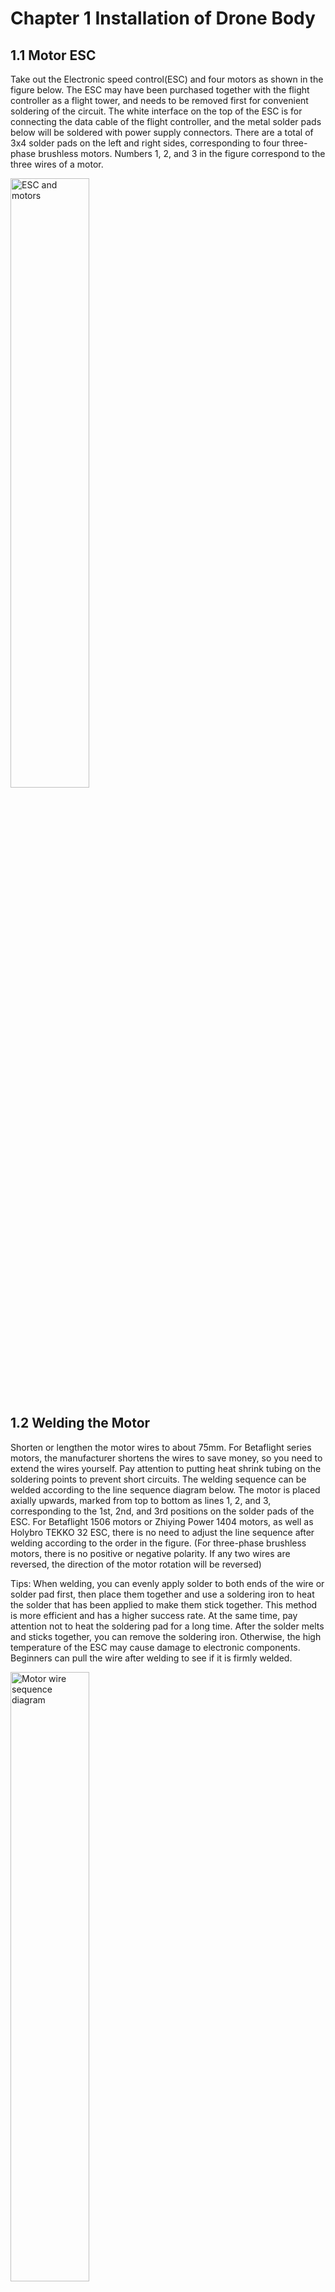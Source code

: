 # Chapter 1 Installation of Drone Body

## 1.1 Motor ESC

Take out the Electronic speed control(ESC) and four motors as shown in the figure below. The ESC may have been purchased together with the flight controller as a flight tower, and needs to be removed first for convenient soldering of the circuit. The white interface on the top of the ESC is for connecting the data cable of the flight controller, and the metal solder pads below will be soldered with power supply connectors. There are a total of 3x4 solder pads on the left and right sides, corresponding to four three-phase brushless motors. Numbers 1, 2, and 3 in the figure correspond to the three wires of a motor.

<img src="./assets/cor_drone/1-1.png" alt="ESC and motors" style="width:50.0%" />

## 1.2 Welding the Motor

Shorten or lengthen the motor wires to about 75mm. For Betaflight series motors, the manufacturer shortens the wires to save money, so you need to extend the wires yourself. Pay attention to putting heat shrink tubing on the soldering points to prevent short circuits. The welding sequence can be welded according to the line sequence diagram below. The motor is placed axially upwards, marked from top to bottom as lines 1, 2, and 3, corresponding to the 1st, 2nd, and 3rd positions on the solder pads of the ESC. For Betaflight 1506 motors or Zhiying Power 1404 motors, as well as Holybro TEKKO 32 ESC, there is no need to adjust the line sequence after welding according to the order in the figure. (For three-phase brushless motors, there is no positive or negative polarity. If any two wires are reversed, the direction of the motor rotation will be reversed)

Tips: When welding, you can evenly apply solder to both ends of the wire or solder pad first, then place them together and use a soldering iron to heat the solder that has been applied to make them stick together. This method is more efficient and has a higher success rate. At the same time, pay attention not to heat the soldering pad for a long time. After the solder melts and sticks together, you can remove the soldering iron. Otherwise, the high temperature of the ESC may cause damage to electronic components. Beginners can pull the wire after welding to see if it is firmly welded.

<img src="./assets/cor_drone/1-2.png" alt="Motor wire sequence diagram" style="width:50.0%" /><figcaption>Motor wire sequence diagram</figcaption>

<img src="./assets/cor_drone/1-3-2.png" alt="Motor wire sequence diagram" style="width:50.0%" /><figcaption>Motor wire sequence diagram</figcaption>

## 1.3 Wiring the Power Supply

Solder the XT60 connector and the positive and negative wires to the soldering pads located below the ESC. If the XT60 connector and wires are sold together (as shown in the small image below), you only need to solder them to the ESC. If the wires are too long, you can cut them to about 5cm in length before soldering.
<img src="./assets/cor_drone/image4.png" alt="4" style="width:30.0%" />
<img src="./assets/cor_drone/image5.jpeg" alt="5" style="width:50.0%" />

If the ESC comes with a capacitor or you have a larger capacitor with a rated voltage greater than 20V, you can solder it to the solder pad in parallel with the power supply wires by shortening the positive and negative terminals (the negative terminal is usually marked with a "-" sign), as shown in the figure below after soldering is completed:

> Tips: After soldering is completed, it is recommended to use a multimeter to test whether the positive and negative terminals are short-circuited (there should generally be a resistance value of several hundred ohms or more, and should not be directly short-circuited), to ensure that the soldering is correct. If a flight computer is to be installed later, two wires need to be led out from the power supply solder pads and connected to an XT30 connector or other plug for supplying power to the flight computer in the future.

## 1.4 Connecting the flight controller

<img src="./assets/cor_drone/image6.png" alt="6" style="width:50.0%" />

Remove the flight controller, long M3 screws and anti-loose nuts (which should come with the flight controller and ESC kit), and then use screws to install the flight controller, ESC and the 3D-printed intermediate plate together. Put shock-absorbing rubber sleeves on the screws between the flight controller and ESC, and between the ESC and the 3D-printed board. Pay attention to the direction indicated by the triangular silk screen on the flight controller, which is the front direction and should be consistent with the front direction of the ESC (the direction with the white connector). The 3D-printed intermediate plate has no front or back direction.

<img src="./assets/cor_drone/image7.jpeg" alt="7" style="width:50.0%" />
<img src="./assets/cor_drone/image8.jpeg" alt="8" style="width:50.0%" />

After installing the screws, connect the signal ribbon cable between the flight controller and ESC, with the connector towards the front direction. The top view and front view of the completed connection are shown below:

## 1.5 Connecting the Receiver

The receiver is mainly responsible for receiving signals from the remote control to control the drone. The signal ports of the receiver (Output1, SBUS) are connected to R6 of the flight controller, which requires a power supply of 5V. The connection steps are as follows: locate the 6-pin plug on the flight controller and connect it to the interface shown in the red box in the figure below. The wiring sequence is shown in the lower right corner, so the left two wires of the 6-pin plug (R6, G) need to be soldered respectively to the signal port (Output1, SBUS) and GND of the receiver. **The R1, T1, and G wires on the right side of the 6-pin plug are reserved and will be used for communication with the onboard computer later.** The wire corresponding to 9V on the far right is not used and can be cut off. In addition, the receiver needs a power supply of 5V, which can be connected to the corresponding 5V port of the receiver with the left 5V port of the plug that has been cut off or other wires.

<img src="./assets/cor_drone/image9.png" alt="9" style="width:50.0%" />
<img src="./assets/cor_drone/image10.png" alt="10" style="width:50.0%" />

After the connection is completed, it should look like the figure below. Use foam double-sided tape to stick the receiver to the lower right corner of the 3D printed board, mainly to avoid blocking the screw holes.

## 1.6 Connecting the TTL to USB module

In step 1.5, we have reserved the T1, R1, and G interfaces on the flight controller, which are the send, receive, and ground interfaces. Here, T1, R1, and G should be connected to RX, TX, and G of the USB to TTL module, respectively, that is, receive to send, and send to receive. The power supply line does not need to be connected, and the USB to TTL module will be powered by the USB port of the onboard computer (HUB). The connection diagram is as follows:

<img src="./assets/cor_drone/image42.png" alt="42" style="width:70.0%" />

## 1.6 Remote Control Pairing

Connect the XT60 plug to the 4S lithium battery purchased for power supply. After powering on, the receiver light is on and flashing slowly, indicating that it is not paired. Press and hold the button in the circle in the figure below for 2 seconds, and the receiver indicator light will flash quickly, entering pairing mode. Turn on the Futaba remote control, and the receiver light will stay on when the pairing is successful. When the remote control is turned on, it will automatically search for available receivers. Therefore, when the receiver is in pairing mode, simply turn on the remote control to pair.

<img src="./assets/cor_drone/image11.png" alt="11" style="width:50.0%" />

## 1.10 Installing Wireless Data Transmission

Solder the TX, RX, 5V, and GND of the wireless data transmission module to the T4, R4, 5V, and GND of the flight controller, respectively, as shown in the figure. Then, use double-sided foam tape to attach the wireless data transmission module horizontally to the front end of the 3D printed board.

<img src="./assets/cor_drone/image18.png" alt="18" style="width:50.0%" />
<img src="./assets/cor_drone/image19.png" alt="19" style="width:50.0%" />

## 1.11 Parameter Configuration

To configure parameters, connect the flight controller to the computer using a USB cable and wait for the connection to complete in QGC software. Then, use one of the following methods:

1. Load the parameter list directly through QGC:
   - Click on the G icon in the upper left corner -> Vehicle Setup -> Parameters.
   - Click on Tools in the upper right corner -> Load Parameters.
   - Select `Mantis3.params` and the required parameters will be updated.
   - Restart the flight controller by unplugging and re-plugging the USB cable.
   - To ensure that the parameter modification is successful, wait for QGC to connect again (if it fails to connect, restart QGC or check if the USB cable is properly connected).
   - Click on the G icon in the upper left corner -> Vehicle Setup -> Parameters.
   - Search for MAV and check if `MAV_1_Config` is set to `GPS1`, `MAV_1_Mode` is set to Normal, `MAV_2_Config` is set to `TELEM1`, and `MAV_2_Mode` is set to Onboard.
   - If not, the parameter modification is incorrect and should be manually modified using Method 2.
   - Search for `MC_PITCHRATE_P` and check if it is set to 0.08.
   - If not, the parameter modification is incorrect and should be manually modified using Method 2.
   - After completing the above checks, disconnect the USB cable and power the flight controller using a battery. The wireless data transmission is now working, and the computer can search for WIFI: CUAVWLINK with the password `cuavwlink` to wirelessly connect to the flight controller.
2. Manually modify parameters:
   - To ensure that the wireless data transmission works properly, the parameters indicated in red in the figure below must be configured:
   - Connect the flight controller via USB (battery disconnected), open the QGC software, click the G icon in the upper left corner, go to Vehicle Setup, and then Parameters. Search for MAV.
   - Note that MAV_1_MODE and others will only appear if GPS1 is selected instead of Disable in `MAV_1_CONFIG`. Similarly, `MAV_2_MODE` will only appear if TELEM1 is selected instead of Disable in `MAV_2_CONFIG`. If `MAV_1_MODE` or `MAV_2_MODE` do not appear after selection, disconnect the USB cable, close QGC, reconnect, and search for the parameter again.
   - Once the configuration is completed, disconnect the USB cable and power the flight controller with a battery. The wireless data transmission should work now. Search for WIFI: CUAVWLINK xxxx on your computer, enter the password `cuavwlink`, and connect to the WIFI network. Then open the QGC software to wirelessly connect to the flight controller.

<img src="./assets/cor_drone/image20.png" alt="20" style="width:90.0%" />
<img src="./assets/cor_drone/image21.png" alt="21" style="width:90.0%" />
<img src="./assets/cor_drone/image22.png" alt="22" style="width:90.0%" />

Next, you need to further modify the PID parameters of the flight controller. You can use either USB or wireless transmission to connect to QGC. Click the G icon in the upper left corner, go to Vehicle Setup, and select Parameters. Then, choose Multicopter Rate Control and Multicopter Attitude Control, and modify the relevant parameters as shown in the following figure (default parameters are white, and modified parameters are red).

## 1.12 Assembling the Drone Frame

Insert the board that was just installed from the bottom of the mainboard (as shown in the figure below), making sure that the motor wires are threaded out near the slot without being compressed, and the same is true for the wires of other components, which must not be compressed. Then use M2.6 x 8 self-tapping screws (with pointed ends) to connect the board to the mainboard, and install the four motors upside down on the motor base of the mainboard. The motor installation uses M2x6 ordinary hexagon screws (not self-tapping). The screw length provided with the motor box may not be suitable, so you need to choose M2x6 ordinary hexagon screws by yourself, and note that **the tip of the screw cannot touch the copper wire of the motor!**
Finally, use M2.6 x 12 self-tapping screws to connect the landing gear to the mainboard. The screws on the landing gear and mainboard are fitted with a shock-absorbing rubber sleeve, as shown in the figure on the far right. After installation, thread a hook and loop fastener through the gap between the two for attaching the battery. Do not install the propellers yet!

<img src="./assets/cor_drone/image23.png" alt="23" style="width:40.0%" /> 
<img src="./assets/cor_drone/image24.png" alt="24" style="width:20.0%" /> 
<img src="./assets/cor_drone/image25.png" alt="25" style="width:30.0%" />
After the assembly is completed, it should look like the image below.

<img src="./assets/cor_drone/image26.png" alt="26" style="width:50.0%" /> 
<img src="./assets/cor_drone/image27.png" alt="27" style="width:50.0%" />
<img src="./assets/cor_drone/image28.jpeg" alt="28" style="width:50.0%" /> 
<img src="./assets/cor_drone/image29.jpeg" alt="29" style="width:50.0%" />

> Do not install the propellers at this point to avoid potential danger in the next step.

